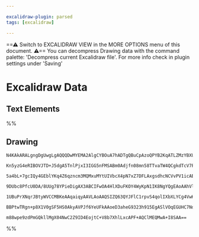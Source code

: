 ```yaml
---

excalidraw-plugin: parsed
tags: [excalidraw]

---
```

==⚠  Switch to EXCALIDRAW VIEW in the MORE OPTIONS menu of this document. ⚠== You can decompress Drawing data with the command palette: 'Decompress current Excalidraw file'. For more info check in plugin settings under 'Saving'


# Excalidraw Data

## Text Elements
%%
## Drawing
```compressed-json
N4KAkARALgngDgUwgLgAQQQDwMYEMA2AlgCYBOuA7hADTgQBuCpAzoQPYB2KqATLZMzYBXUtiRoIACyhQ4zZAHoFAc0JRJQgEYA6bGwC2CgF7N6hbEcK4OCtptbErHALRY8RMpWdx8Q1TdIEfARcZgRmBShcZQUebQBGAFZtAGYaOiCEfQQOKGZuAG1wMFAwMogSbggARwBrIQpagA0AESbNAHkEACllAHFSABkANgArIWYAFnSyyFhEKoAzQIRP

Kn5yzG4eRIBOVJTD+J5dgA5TnlPjxI3IGG5nFMSABm0Adjfn08mn58TTvaTW4QCgkdTcV7PKHxYGSBCEZTSCHaKHPGHFSDWZTBCHA5hQUhsWoIADCbHwbFIVQAxPEEHS6TNyppcNhaspCUIOMQyRSqRICdZmHBcIFckzIItCPh8ABlWA4iSCDwSiD4wnEgDqYMk2zxBKJCHlMEV6GVlWBnMRHHC+TQ6NmEDYIuwanu9qhwI5wjgAEliHbUAUALrA

5a4bL+7gcIQy4GEblYKq4Z6qzncm3MQMxuMYtUIVbcX4pN7xZ7DFLAxgsdhcNCVvPV1icABynDE3ESw3iP0Of3jzBamSghbQiwIYWBmmE3IAosFsrls7H8MChHBiLgR8RuPE3v9vrsUsM/j9gUQOLVoyvz2w2aPUOP8JO83A2Am8oUMWAirMys9bn/b9Q2/X8/0haFALACC0WAjEQMdOBAizERwkKBDylYfRYy3BAAAVkOYVDuAJIQEHPUIoDJfR

9DUbc8PfcU0DA/8UUg78YPieDigAX3ABCIFwOA4HlXDuFKOY4WyKpN1IK8NgYQgEAoAAhVl2XTHlyUpGlFj0/SmQgbARDFKBfRHfR5Q1UltP5dBaXpRzDOM0hTPMrI1LZb0uS0vkqkFDhhVFHIoGckyQvc/QADFpTlBVxDNckLWKIzwtySKrMNbViHBNA+BSly3IszLiWNU01SSncFMKiKLIAJWEa1bV3aq0rMiyOhdN1d09Aq2siqLOCgKKI2ld

1UBuPrXNqrJBtyWVCCMBKeAAqaiqyAAVLAoAAQSIZQ63QYJFlC1rpvS4qolIXbXLYCg4VwHc0BzVc1pm/RZ25HbbvukInvQUVCXWN6Lqyb6gY2+AEogTSwvO9rZvIbIGtNF6FOYbBCRlJptl2eJtGGQnhlOT54j3eIScmzDMfJfAAE0iwrAnJn+H4Xn+QEFKMNgDHExsCDI3deLO9b9AanzM0DGGZyqlKORIBalu2Vbynl4h5QQOBOwUtWAFk2GI

BBPtwTRgn+p8X1V0gSF5HS0AkyAVPJf6YeUFkAAoeD3aheG9323h915EgASlVOqEGUHC7Ndj2eBSADeHjn244ToPQ+FkGoBKhBOqgWtl1zcpw2RnJDetjhlD5x0chNs2SNIMjgWwIgtbQUjyLzDgIwS9vgWEKALx7huO8dfRRWJUgW27+vG7zMe5KYY3TYfduM/KOxRgQbA8llLu4H1w2l7rscJxHzFt8IRgNp5/Aq/KeZoeWAs1lVYz8QMSGFme

m88wpe9zdPmGQkllMgX04NwC2Z9ID4EojtC+V8b7XhlLxcAPF+AQClMEQMwA+I8SAA==
```
%%